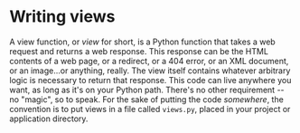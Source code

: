 # Writing views

A view function, or *view* for short, is a Python function that takes a web request and returns a web response. This response can be the HTML contents of a web page, or a redirect, or a 404 error, or an XML document, or an image...or anything, really. The view itself contains whatever arbitrary logic is necessary to return that response. This code can live anywhere you want, as long as it's on your Python path. There's no other requirement -- no "magic", so to speak. For the sake of putting the code *somewhere*, the convention is to put views in a file called `views.py`, placed in your project or application directory.